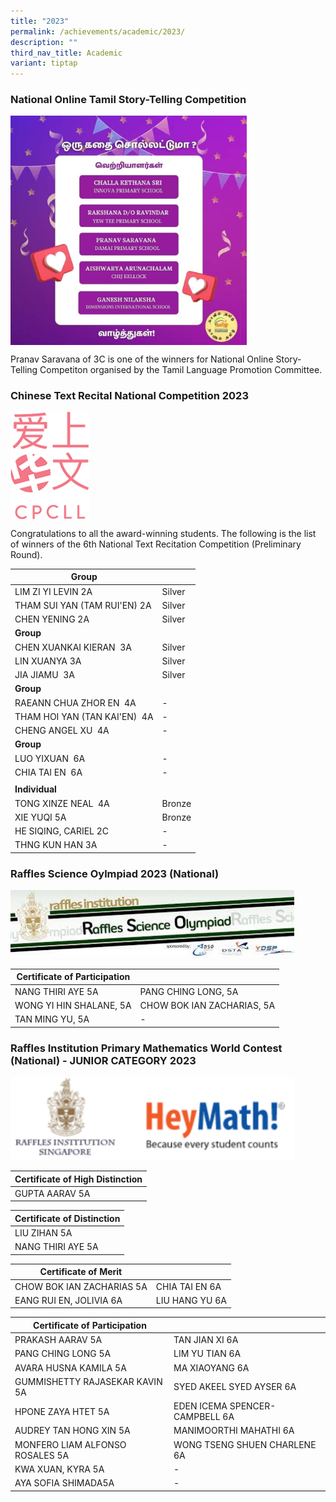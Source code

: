 ```yaml
---
title: "2023"
permalink: /achievements/academic/2023/
description: ""
third_nav_title: Academic
variant: tiptap
---
```

### National Online Tamil Story-Telling Competition

<img src="/images/Random/2023/2023%20tamil.png" style="width:75%" align="center">

Pranav Saravana of 3C is one of the winners for National Online Story-Telling Competiton organised by the Tamil Language Promotion Committee.

### Chinese Text Recital National Competition​ 2023

<img src="/images/Random/2023/2023%20cpcll-logo.png" style="width:25%" align="center">

Congratulations to all the award-winning students. The following is the list of winners of the 6th National Text Recitation Competition (Preliminary Round).

| **Group** |  | 
| -------- | -------- | 
| LIM ZI YI LEVIN 2A     |  Silver    |
| THAM SUI YAN (TAM RUI'EN) 2A     | Silver  |
| CHEN YENING​ 2A     | Silver     |
| **Group** |  | 
| CHEN XUANKAI KIERAN​ ​ 3A     | Silver     |
| LIN XUANYA​ 3A     | Silver     |
| JIA JIAMU​ ​ 3A     | Silver     |
| **Group** |  | 
| RAEANN CHUA ZHOR EN​ ​ 4A     | -     |
| THAM HOI YAN (TAN KAI'EN)​ ​ 4A     | -     |
| CHENG ANGEL XU​ ​ 4A     | -     |
| **Group** |  | 
| LUO YIXUAN​ ​ 6A     | -     |
| CHIA TAI EN​ ​ 6A     | -     |
|    |      |
| **Individual** |  | 
| TONG XINZE NEAL​ ​ 4A     | Bronze     |
| XIE YUQI​ 5A    | Bronze     |
| HE SIQING, CARIEL​ 2C    | -     |
| THNG KUN HAN 3A    | -     |

### Raffles Science Oylmpiad 2023 (National)


<img src="/images/2021%2011%2010%20RSO.png" style="width:90%">

| Certificate of Participation |  | 
| -------- | -------- | 
| NANG THIRI AYE 5A     | PANG CHING LONG, 5A     |
| WONG YI HIN SHALANE, 5A     | CHOW BOK IAN ZACHARIAS, 5A   |
| TAN MING YU, 5A     | -     |

### Raffles Institution Primary Mathematics World Contest (National) - JUNIOR CATEGORY 2023

<img src="/images/RIPMWC.png" style="width:90%">


| Certificate of High Distinction |
| -------- | 
| GUPTA AARAV 5A     |

| Certificate of Distinction |
| -------- | 
| LIU ZIHAN 5A     |
| NANG THIRI AYE 5A    |

| Certificate of Merit | |
| -------- | -------- | 
| CHOW BOK IAN ZACHARIAS 5A | CHIA TAI EN 6A |
| EANG RUI EN, JOLIVIA 6A | LIU HANG YU 6A|

| Certificate of Participation | |
| -------- | -------- | 
| PRAKASH AARAV 5A | TAN JIAN XI 6A |
| PANG CHING LONG 5A | LIM YU TIAN  6A |
| AVARA HUSNA KAMILA 5A | MA XIAOYANG 6A |
| GUMMISHETTY RAJASEKAR KAVIN 5A | SYED AKEEL SYED AYSER 6A |
| HPONE ZAYA HTET 5A | EDEN ICEMA SPENCER- CAMPBELL 6A |
| AUDREY TAN HONG XIN 5A | MANIMOORTHI MAHATHI 6A |
| MONFERO LIAM ALFONSO ROSALES 5A | WONG TSENG SHUEN CHARLENE 6A |
| KWA XUAN, KYRA 5A | - |
| AYA SOFIA SHIMADA5A | - |